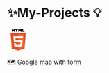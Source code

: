 # ✨My-Projects 💡 

<img src="html-tutorial.png" width ="50px">


 🗺️ <a href="https://manishdeveloper333.github.io/web-template-by-table/form google map.html">Google map with form</a>
